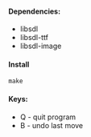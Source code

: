 #### Dependencies:

- libsdl
- libsdl-ttf
- libsdl-image

#### Install

`make`

#### Keys:

- Q - quit program
- B - undo last move



